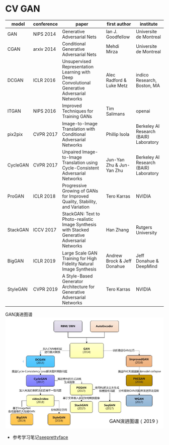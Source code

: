 # CV GAN

| model | conference | paper | first author | institute |
| - | - | - | - | - |
| GAN | NIPS 2014 | Generative Adversarial Nets | Ian J. Goodfellow | Universite de Montreal |
| CGAN | arxiv 2014 | Conditional Generative Adversarial Nets | Mehdi Mirza | Universite de Montreal |
| DCGAN | ICLR 2016 | Unsupervised Representation Learning with Deep Convolutional Generative Adversarial Networks | Alec Radford & Luke Metz | indico Research, Boston, MA |
| ITGAN | NIPS 2016 | Improved Techniques for Training GANs | Tim Salimans | openai |
| pix2pix | CVPR 2017 | Image-to-Image Translation with Conditional Adversarial Networks | Phillip Isola | Berkeley AI Research (BAIR) Laboratory |
| CycleGAN | CVPR 2017 | Unpaired Image-to-Image Translation using Cycle-Consistent Adversarial Networks | Jun-Yan Zhu & Jun-Yan Zhu | Berkeley AI Research (BAIR) Laboratory |
| ProGAN | ICLR 2018 | Progressive Growing of GANs for Improved Quality, Stability, and Variation | Tero Karras | NVIDIA |
| StackGAN | ICCV 2017 | StackGAN: Text to Photo-realistic Image Synthesis with Stacked Generative Adversarial Networks | Han Zhang | Rutgers University |
| BigGAN | ICLR 2019 | Large Scale GAN Training for High Fidelity Natural Image Synthesis | Andrew Brock & Jeff Donahue | Jeff Donahue & DeepMind |
| StyleGAN | CVPR 2019 | A Style-Based Generator Architecture for Generative Adversarial Networks | Tero Karras | NVIDIA |

GAN演进图谱
![GAN演进图谱](./images/gan-development.jpg)

* 参考学习笔记[seeprettyface](http://www.seeprettyface.com/research_notes.html)